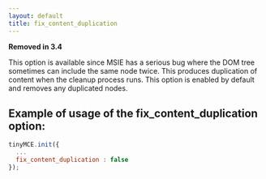 ```yaml
---
layout: default
title: fix_content_duplication
---
```


**Removed in 3.4**

This option is available since MSIE has a serious bug where the DOM tree sometimes can include the same node twice. This produces duplication of content when the cleanup process runs. This option is enabled by default and removes any duplicated nodes.

## Example of usage of the fix_content_duplication option:

```js
tinyMCE.init({
  ...
  fix_content_duplication : false
});
```
